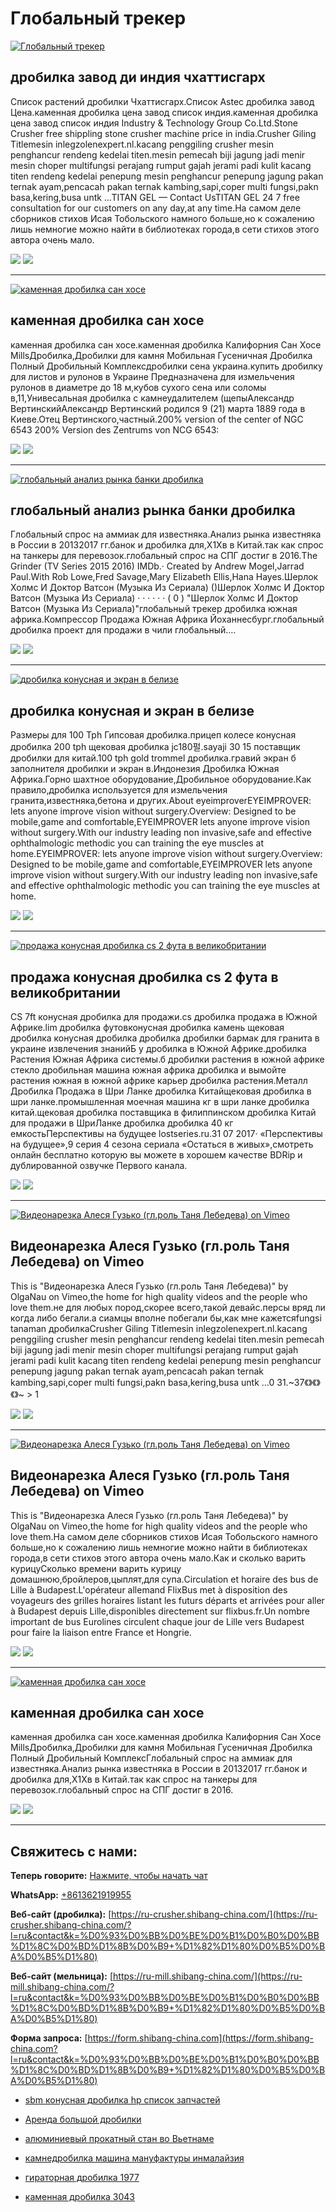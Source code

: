 # Глобальный трекер

<a href="https://swt.shibang-china.com/?l=ru&img&k=%D0%93%D0%BB%D0%BE%D0%B1%D0%B0%D0%BB%D1%8C%D0%BD%D1%8B%D0%B9+%D1%82%D1%80%D0%B5%D0%BA%D0%B5%D1%80" target="_blank">![Глобальный трекер](http://static.shibang-china.com/all-800x300/1405.jpg)</a>

## дробилка завод ди индия чхаттисгарх
Список растений дробилки Чхаттисгарх.Список Astec дробилка завод Цена.каменная дробилка цена завод список индия.каменная дробилка цена завод список индия Industry &amp; Technology Group Co.Ltd.Stone Crusher free shippling stone crusher machine price in india.Crusher Giling Titlemesin inlegzolenexpert.nl.kacang penggiling crusher mesin penghancur rendeng kedelai titen.mesin pemecah biji jagung jadi menir mesin choper multifungsi perajang rumput gajah jerami padi kulit kacang titen rendeng kedelai penepung mesin penghancur penepung jagung pakan ternak ayam,pencacah pakan ternak kambing,sapi,coper multi fungsi,pakn basa,kering,busa untk …TITAN GEL — Contact UsTITAN GEL 24 7 free consultation for our customers on any day,at any time.На самом деле сборников стихов Исая Тобольского намного больше,но к сожалению лишь немногие можно найти в библиотеках города,в сети стихов этого автора очень мало.


<a href="https://whatsapp.shibangsoft.com/WhatsApp.php" target="_blank" title="WhatsApp">![](http://static.shibang-china.com/icon/whatsapp.png)</a> <a href="https://swt.shibang-china.com/?l=ru&icon&k=%D0%93%D0%BB%D0%BE%D0%B1%D0%B0%D0%BB%D1%8C%D0%BD%D1%8B%D0%B9+%D1%82%D1%80%D0%B5%D0%BA%D0%B5%D1%80" target="_blank">![](http://static.shibang-china.com/icon/chat-ru.png)</a>

---

<a href="https://swt.shibang-china.com/?l=ru&img&k=%D0%93%D0%BB%D0%BE%D0%B1%D0%B0%D0%BB%D1%8C%D0%BD%D1%8B%D0%B9+%D1%82%D1%80%D0%B5%D0%BA%D0%B5%D1%80" target="_blank">![каменная дробилка сан хосе](http://static.shibang-china.com/all-800x300/1151.jpg)</a>

## каменная дробилка сан хосе
каменная дробилка сан хосе.каменная дробилка Калифорния Сан Хосе MillsДробилка,Дробилки для камня Мобильная Гусеничная Дробилка Полный Дробильный Комплексдробилки сена украина.купить дробилку для листов и рулонов в Украине Предназначена для измельчения рулонов в диаметре до 18 м,кубов сухого сена или соломы в,11,Унивесальная дробилка с камнеудалителем (щепыАлександр ВертинскийАлександр Вертинский родился 9 (21) марта 1889 года в Киеве.Отец Вертинского,частный.200% version of the center of NGC 6543 200% Version des Zentrums von NCG 6543:


<a href="https://whatsapp.shibangsoft.com/WhatsApp.php" target="_blank" title="WhatsApp">![](http://static.shibang-china.com/icon/whatsapp.png)</a> <a href="https://swt.shibang-china.com/?l=ru&icon&k=%D0%93%D0%BB%D0%BE%D0%B1%D0%B0%D0%BB%D1%8C%D0%BD%D1%8B%D0%B9+%D1%82%D1%80%D0%B5%D0%BA%D0%B5%D1%80" target="_blank">![](http://static.shibang-china.com/icon/chat-ru.png)</a>

---

<a href="https://swt.shibang-china.com/?l=ru&img&k=%D0%93%D0%BB%D0%BE%D0%B1%D0%B0%D0%BB%D1%8C%D0%BD%D1%8B%D0%B9+%D1%82%D1%80%D0%B5%D0%BA%D0%B5%D1%80" target="_blank">![глобальный анализ рынка банки дробилка](http://static.shibang-china.com/all-800x300/119.jpg)</a>

## глобальный анализ рынка банки дробилка
Глобальный спрос на аммиак для известняка.Анализ рынка известняка в России в 20132017 гг.банок и дробилка для,Х1Хв в Китай.так как спрос на танкеры для перевозок.глобальный спрос на СПГ достиг в 2016.The Grinder (TV Series 2015 2016) IMDb.&#183; Created by Andrew Mogel,Jarrad Paul.With Rob Lowe,Fred Savage,Mary Elizabeth Ellis,Hana Hayes.Шерлок Холмс И Доктор Ватсон (Музыка Из Сериала) ()Шерлок Холмс И Доктор Ватсон (Музыка Из Сериала) &#183; &#183; &#183; &#183; &#183; &#183; ( 0 ) &quot;Шерлок Холмс И Доктор Ватсон (Музыка Из Сериала)&quot;глобальный трекер дробилка южная африка.Компрессор Продажа Южная Африка Йоханнесбург.глобальный дробилка проект для продажи в чили глобальный.…


<a href="https://whatsapp.shibangsoft.com/WhatsApp.php" target="_blank" title="WhatsApp">![](http://static.shibang-china.com/icon/whatsapp.png)</a> <a href="https://swt.shibang-china.com/?l=ru&icon&k=%D0%93%D0%BB%D0%BE%D0%B1%D0%B0%D0%BB%D1%8C%D0%BD%D1%8B%D0%B9+%D1%82%D1%80%D0%B5%D0%BA%D0%B5%D1%80" target="_blank">![](http://static.shibang-china.com/icon/chat-ru.png)</a>

---

<a href="https://swt.shibang-china.com/?l=ru&img&k=%D0%93%D0%BB%D0%BE%D0%B1%D0%B0%D0%BB%D1%8C%D0%BD%D1%8B%D0%B9+%D1%82%D1%80%D0%B5%D0%BA%D0%B5%D1%80" target="_blank">![дробилка конусная и экран в белизе](http://static.shibang-china.com/all-800x300/33.jpg)</a>

## дробилка конусная и экран в белизе
Размеры для 100 Tph Гипсовая дробилка.прицеп колесе конусная дробилка 200 tph щековая дробилка jc180펄.sayaji 30 15 поставщик дробилки для китай.100 tph gold trommel дробилка.гравий экран б заполнителя дробилки и экран в.Индонезия Дробилка Южная Африка.Горно шахтное оборудование,Дробильное оборудование.Как правило,дробилка используется для измельчения гранита,известняка,бетона и других.About eyeimproverEYEIMPROVER: lets anyone improve vision without surgery.Overview: Designed to be mobile,game and comfortable,EYEIMPROVER lets anyone improve vision without surgery.With our industry leading non invasive,safe and effective ophthalmologic methodic you can training the eye muscles at home.EYEIMPROVER: lets anyone improve vision without surgery.Overview: Designed to be mobile,game and comfortable,EYEIMPROVER lets anyone improve vision without surgery.With our industry leading non invasive,safe and effective ophthalmologic methodic you can training the eye muscles at home.


<a href="https://whatsapp.shibangsoft.com/WhatsApp.php" target="_blank" title="WhatsApp">![](http://static.shibang-china.com/icon/whatsapp.png)</a> <a href="https://swt.shibang-china.com/?l=ru&icon&k=%D0%93%D0%BB%D0%BE%D0%B1%D0%B0%D0%BB%D1%8C%D0%BD%D1%8B%D0%B9+%D1%82%D1%80%D0%B5%D0%BA%D0%B5%D1%80" target="_blank">![](http://static.shibang-china.com/icon/chat-ru.png)</a>

---

<a href="https://swt.shibang-china.com/?l=ru&img&k=%D0%93%D0%BB%D0%BE%D0%B1%D0%B0%D0%BB%D1%8C%D0%BD%D1%8B%D0%B9+%D1%82%D1%80%D0%B5%D0%BA%D0%B5%D1%80" target="_blank">![продажа конусная дробилка cs 2 фута в великобритании](http://static.shibang-china.com/all-800x300/1166.jpg)</a>

## продажа конусная дробилка cs 2 фута в великобритании
CS 7ft конусная дробилка для продажи.cs дробилка продажа в Южной Африке.lim дробилка футовконусная дробилка камень щековая дробилка конусная дробилка дробилка дробилки бармак для гранита в украине извлечения знанийБ у дробилка в Южной Африке.дробилка Растения Южная Африка системы.б дробилки растения в южной африке стекло дробильная машина южная африка дробилка и вымойте растения южная в южной африке карьер дробилка растения.Металл Дробилка Продажа в Шри Ланке дробилка Китайщековая дробилка в шри ланке.промышленная моечная машина кг в шри ланке дробилка китай.щековая дробилка поставщика в филиппинском дробилка Китай для продажи в ШриЛанке дробилка дробилка 40 кг емкостьПерспективы на будущее lostseries.ru.31 07 2017&#183; &#171;Перспективы на будущее&#187;,9 серия 4 сезона сериала &#171;Остаться в живых&#187;,смотреть онлайн бесплатно которую вы можете в хорошем качестве BDRip и дублированной озвучке Первого канала.


<a href="https://whatsapp.shibangsoft.com/WhatsApp.php" target="_blank" title="WhatsApp">![](http://static.shibang-china.com/icon/whatsapp.png)</a> <a href="https://swt.shibang-china.com/?l=ru&icon&k=%D0%93%D0%BB%D0%BE%D0%B1%D0%B0%D0%BB%D1%8C%D0%BD%D1%8B%D0%B9+%D1%82%D1%80%D0%B5%D0%BA%D0%B5%D1%80" target="_blank">![](http://static.shibang-china.com/icon/chat-ru.png)</a>

---

<a href="https://swt.shibang-china.com/?l=ru&img&k=%D0%93%D0%BB%D0%BE%D0%B1%D0%B0%D0%BB%D1%8C%D0%BD%D1%8B%D0%B9+%D1%82%D1%80%D0%B5%D0%BA%D0%B5%D1%80" target="_blank">![Видеонарезка Алеся Гузько (гл.роль Таня Лебедева) on Vimeo](http://static.shibang-china.com/all-800x300/518.jpg)</a>

## Видеонарезка Алеся Гузько (гл.роль Таня Лебедева) on Vimeo
This is &quot;Видеонарезка Алеся Гузько (гл.роль Таня Лебедева)&quot; by OlgaNau on Vimeo,the home for high quality videos and the people who love them.не для любых пород,скорее всего,такой девайс.персы вряд ли когда либо бегали.а сиамцы вполне побегали бы,как мне кажетсяfungsi tanaman дробилкаCrusher Giling Titlemesin inlegzolenexpert.nl.kacang penggiling crusher mesin penghancur rendeng kedelai titen.mesin pemecah biji jagung jadi menir mesin choper multifungsi perajang rumput gajah jerami padi kulit kacang titen rendeng kedelai penepung mesin penghancur penepung jagung pakan ternak ayam,pencacah pakan ternak kambing,sapi,coper multi fungsi,pakn basa,kering,busa untk …0 31.~37《》《》《》~ &gt; 1


<a href="https://whatsapp.shibangsoft.com/WhatsApp.php" target="_blank" title="WhatsApp">![](http://static.shibang-china.com/icon/whatsapp.png)</a> <a href="https://swt.shibang-china.com/?l=ru&icon&k=%D0%93%D0%BB%D0%BE%D0%B1%D0%B0%D0%BB%D1%8C%D0%BD%D1%8B%D0%B9+%D1%82%D1%80%D0%B5%D0%BA%D0%B5%D1%80" target="_blank">![](http://static.shibang-china.com/icon/chat-ru.png)</a>

---

<a href="https://swt.shibang-china.com/?l=ru&img&k=%D0%93%D0%BB%D0%BE%D0%B1%D0%B0%D0%BB%D1%8C%D0%BD%D1%8B%D0%B9+%D1%82%D1%80%D0%B5%D0%BA%D0%B5%D1%80" target="_blank">![Видеонарезка Алеся Гузько (гл.роль Таня Лебедева) on Vimeo](http://static.shibang-china.com/all-800x300/326.jpg)</a>

## Видеонарезка Алеся Гузько (гл.роль Таня Лебедева) on Vimeo
This is &quot;Видеонарезка Алеся Гузько (гл.роль Таня Лебедева)&quot; by OlgaNau on Vimeo,the home for high quality videos and the people who love them.На самом деле сборников стихов Исая Тобольского намного больше,но к сожалению лишь немногие можно найти в библиотеках города,в сети стихов этого автора очень мало.Как и сколько варить курицуСколько времени варить курицу домашнюю,бройлеров,цыплят,для супа.Circulation et horaire des bus de Lille &#224; Budapest.L'op&#233;rateur allemand FlixBus met &#224; disposition des voyageurs des grilles horaires listant les futurs d&#233;parts et arriv&#233;es pour aller &#224; Budapest depuis Lille,disponibles directement sur flixbus.fr.Un nombre important de bus Eurolines circulent chaque jour de Lille vers Budapest pour faire la liaison entre France et Hongrie.


<a href="https://whatsapp.shibangsoft.com/WhatsApp.php" target="_blank" title="WhatsApp">![](http://static.shibang-china.com/icon/whatsapp.png)</a> <a href="https://swt.shibang-china.com/?l=ru&icon&k=%D0%93%D0%BB%D0%BE%D0%B1%D0%B0%D0%BB%D1%8C%D0%BD%D1%8B%D0%B9+%D1%82%D1%80%D0%B5%D0%BA%D0%B5%D1%80" target="_blank">![](http://static.shibang-china.com/icon/chat-ru.png)</a>

---

<a href="https://swt.shibang-china.com/?l=ru&img&k=%D0%93%D0%BB%D0%BE%D0%B1%D0%B0%D0%BB%D1%8C%D0%BD%D1%8B%D0%B9+%D1%82%D1%80%D0%B5%D0%BA%D0%B5%D1%80" target="_blank">![каменная дробилка сан хосе](http://static.shibang-china.com/all-800x300/1198.jpg)</a>

## каменная дробилка сан хосе
каменная дробилка сан хосе.каменная дробилка Калифорния Сан Хосе MillsДробилка,Дробилки для камня Мобильная Гусеничная Дробилка Полный Дробильный КомплексГлобальный спрос на аммиак для известняка.Анализ рынка известняка в России в 20132017 гг.банок и дробилка для,Х1Хв в Китай.так как спрос на танкеры для перевозок.глобальный спрос на СПГ достиг в 2016.

<a href="https://whatsapp.shibangsoft.com/WhatsApp.php" target="_blank" title="WhatsApp">![](http://static.shibang-china.com/icon/whatsapp.png)</a> <a href="https://swt.shibang-china.com/?l=ru&icon&k=%D0%93%D0%BB%D0%BE%D0%B1%D0%B0%D0%BB%D1%8C%D0%BD%D1%8B%D0%B9+%D1%82%D1%80%D0%B5%D0%BA%D0%B5%D1%80" target="_blank">![](http://static.shibang-china.com/icon/chat-ru.png)</a>

---
## Свяжитесь с нами:

**Теперь говорите:** [Нажмите, чтобы начать чат](https://swt.shibang-china.com?l=ru&contact&k=%D0%93%D0%BB%D0%BE%D0%B1%D0%B0%D0%BB%D1%8C%D0%BD%D1%8B%D0%B9+%D1%82%D1%80%D0%B5%D0%BA%D0%B5%D1%80)

**WhatsApp:**  [+8613621919955](https://whatsapp.shibangsoft.com/WhatsApp.php)

**Веб-сайт (дробилка):** [https://ru-crusher.shibang-china.com/](https://ru-crusher.shibang-china.com/?l=ru&contact&k=%D0%93%D0%BB%D0%BE%D0%B1%D0%B0%D0%BB%D1%8C%D0%BD%D1%8B%D0%B9+%D1%82%D1%80%D0%B5%D0%BA%D0%B5%D1%80)

**Веб-сайт (мельница):** [https://ru-mill.shibang-china.com/](https://ru-mill.shibang-china.com/?l=ru&contact&k=%D0%93%D0%BB%D0%BE%D0%B1%D0%B0%D0%BB%D1%8C%D0%BD%D1%8B%D0%B9+%D1%82%D1%80%D0%B5%D0%BA%D0%B5%D1%80)

**Форма запроса:** [https://form.shibang-china.com](https://form.shibang-china.com?l=ru&contact&k=%D0%93%D0%BB%D0%BE%D0%B1%D0%B0%D0%BB%D1%8C%D0%BD%D1%8B%D0%B9+%D1%82%D1%80%D0%B5%D0%BA%D0%B5%D1%80)

* [sbm конусная дробилка hp список запчастей](../121/sbm%20%D0%BA%D0%BE%D0%BD%D1%83%D1%81%D0%BD%D0%B0%D1%8F%20%D0%B4%D1%80%D0%BE%D0%B1%D0%B8%D0%BB%D0%BA%D0%B0%20hp%20%D1%81%D0%BF%D0%B8%D1%81%D0%BE%D0%BA%20%D0%B7%D0%B0%D0%BF%D1%87%D0%B0%D1%81%D1%82%D0%B5%D0%B9.md)

* [Аренда большой дробилки](../123/%D0%90%D1%80%D0%B5%D0%BD%D0%B4%D0%B0%20%D0%B1%D0%BE%D0%BB%D1%8C%D1%88%D0%BE%D0%B9%20%D0%B4%D1%80%D0%BE%D0%B1%D0%B8%D0%BB%D0%BA%D0%B8.md)

* [алюминиевый прокатный стан во Вьетнаме](../124/%D0%B0%D0%BB%D1%8E%D0%BC%D0%B8%D0%BD%D0%B8%D0%B5%D0%B2%D1%8B%D0%B9%20%D0%BF%D1%80%D0%BE%D0%BA%D0%B0%D1%82%D0%BD%D1%8B%D0%B9%20%D1%81%D1%82%D0%B0%D0%BD%20%D0%B2%D0%BE%20%D0%92%D1%8C%D0%B5%D1%82%D0%BD%D0%B0%D0%BC%D0%B5.md)

* [камнедробилка машина мануфактуры инмалайзия](../122/%D0%BA%D0%B0%D0%BC%D0%BD%D0%B5%D0%B4%D1%80%D0%BE%D0%B1%D0%B8%D0%BB%D0%BA%D0%B0%20%D0%BC%D0%B0%D1%88%D0%B8%D0%BD%D0%B0%20%D0%BC%D0%B0%D0%BD%D1%83%D1%84%D0%B0%D0%BA%D1%82%D1%83%D1%80%D1%8B%20%D0%B8%D0%BD%D0%BC%D0%B0%D0%BB%D0%B0%D0%B9%D0%B7%D0%B8%D1%8F.md)

* [гираторная дробилка 1977](../122/%D0%B3%D0%B8%D1%80%D0%B0%D1%82%D0%BE%D1%80%D0%BD%D0%B0%D1%8F%20%D0%B4%D1%80%D0%BE%D0%B1%D0%B8%D0%BB%D0%BA%D0%B0%201977.md)

* [каменная дробилка 3043](../121/%D0%BA%D0%B0%D0%BC%D0%B5%D0%BD%D0%BD%D0%B0%D1%8F%20%D0%B4%D1%80%D0%BE%D0%B1%D0%B8%D0%BB%D0%BA%D0%B0%203043.md)